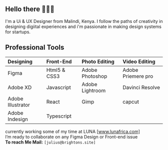 ## Hello there 🙋🏾‍♂️

I'm a Ui & UX Designer from Malindi, Kenya.
I follow the paths of creativity in designing digiital experiences and i'm passionate in making design systems for startups.

## Professional Tools

| Designing         | Front-End    | Photo Editing   | Video Editing      |
| :---------------- | :----------- | :-------------- | :----------------- |
| Figma             | Html5 & CSS3 | Adobe Photoshop | Adobe Priemere pro |
| Adobe XD          | Javascript   | Adobe Lightroom | Davinci Resolve    |
| Adobe Illustrator | React        | Gimp            | capcut             |
| Adobe Indesign    | Typescript   |                 |                    |

currently working some of my time at LUNA [www.lunafrica.com] <br/>
I’m ready to collaborate on any Figma Design or Front-end issue <br/>
**To reach Me Mail:** `[julius@brightons.site]`
